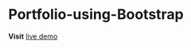 # Portfolio-using-Bootstrap

**Visit** [live demo](https://ganapathyda.github.io/Portfolio-using-Bootstrap/)
